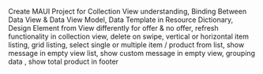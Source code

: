 Create MAUI Project for Collection View understanding, Binding Between Data View & Data View Model, 
Data Template in Resource Dictionary, Design Element from View differently for offer & no offer, refresh functionality in collection view, delete on swipe, vertical or horizontal item listing, 
grid listing, select single or multiple item / product from list, show message in empty view list, show custom message in empty view, grouping data , show total product in footer
